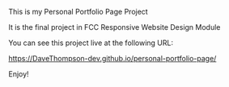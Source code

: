 This is my Personal Portfolio Page Project

It is the final project in FCC Responsive Website Design Module

You can see this project live at the following URL:

https://DaveThompson-dev.github.io/personal-portfolio-page/

Enjoy!
